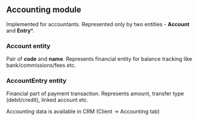 ## Accounting module

Implemented for accountants. Represented only by two entities  - **Account** and **Entry***.

###  Account entity

Pair of **code** and **name**. Represents financial entity for balance tracking like bank/commissions/fees etc. 

###  AccountEntry entity

Financial part of payment transaction. Represents amount, transfer type (debit/credit), linked account etc.

Accounting data is available in CRM (Client -> Accounting tab)
